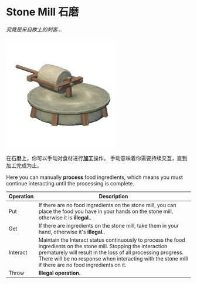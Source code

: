 # Stone Mill 石磨
*究竟是来自故土的刺客…*

![icon](./ManualCold.png)

在石磨上，你可以手动对食材进行**加工**操作。
手动意味着你需要持续交互，直到加工完成为止。

Here you can manually **process** food ingredients, which means you must continue interacting until the processing is complete.

|Operation|Description|
|--------|-------------------------------|
|Put     | If there are no food ingredients on the stone mill, you can place the food you have in your hands on the stone mill, otherwise it is **illegal.**. |
|Get     | If there are ingredients on the stone mill, take them in your hand, otherwise it's **illegal.**. |
|Interact| Maintain the Interact status continuously to process the food ingredients on the stone mill. Stopping the interaction prematurely will result in the loss of all processing progress. There will be no response when interacting with the stone mill if there are no food ingredients on it. |
|Throw   | **Illegal operation.** |


